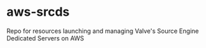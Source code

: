 # aws-srcds
Repo for resources launching and managing Valve's Source Engine Dedicated Servers on AWS
